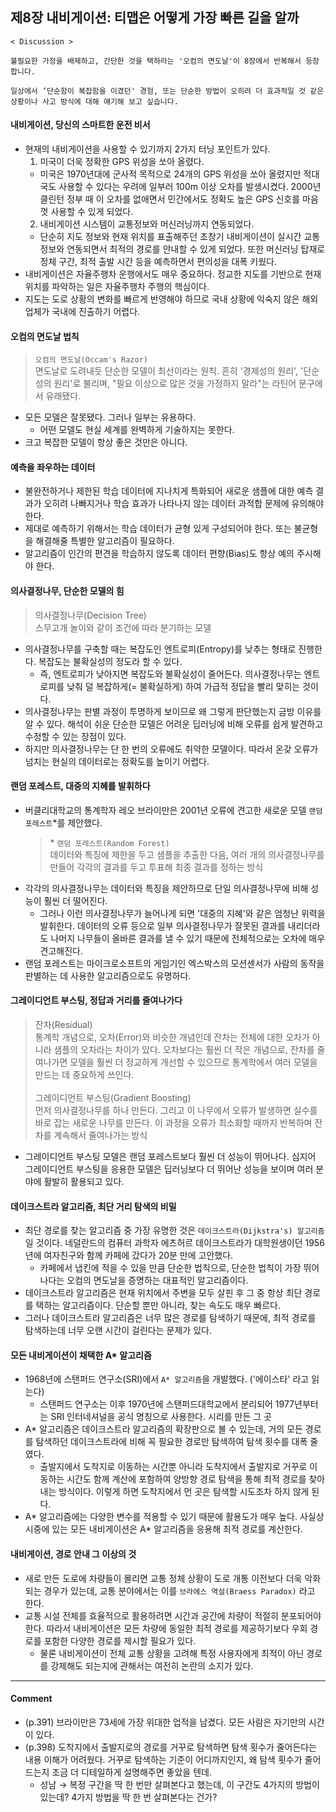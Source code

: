 ## 제8장 내비게이션: 티맵은 어떻게 가장 빠른 길을 알까

```
< Discussion >

불필요한 가정을 배제하고, 간단한 것을 택하라는 '오컴의 면도날'이 8장에서 반복해서 등장합니다.

일상에서 ‘단순함이 복잡함을 이겼던' 경험, 또는 단순한 방법이 오히려 더 효과적일 것 같은 상황이나 사고 방식에 대해 얘기해 보고 싶습니다.
```

#### 내비게이션, 당신의 스마트한 운전 비서

- 현재의 내비게이션을 사용할 수 있기까지 2가지 터닝 포인트가 있다.
  1. 미국이 더욱 정확한 GPS 위성을 쏘아 올렸다.
  - 미국은 1970년대에 군사적 목적으로 24개의 GPS 위성을 쏘아 올렸지만 적대국도 사용할 수 있다는 우려에 일부러 100m 이상 오차를 발생시켰다. 2000년 클린턴 정부 때 이 오차를 없애면서 민간에서도 정확도 높은 GPS 신호를 마음껏 사용할 수 있게 되었다.
  2. 내비게이션 시스템이 교통정보와 머신러닝까지 연동되었다.
  - 단순히 지도 정보와 현재 위치를 표출해주던 초창기 내비게이션이 실시간 교통정보와 연동되면서 최적의 경로를 안내할 수 있게 되었다. 또한 머신러닝 탑재로 정체 구간, 최적 출발 시간 등을 예측하면서 편의성을 대폭 키웠다.
- 내비게이션은 자율주행차 운행에서도 매우 중요하다. 정교한 지도를 기반으로 현재 위치를 파악하는 일은 자율주행차 주행의 핵심이다.
- 지도는 도로 상황의 변화를 빠르게 반영해야 하므로 국내 상황에 익숙지 않은 해외 업체가 국내에 진출하기 어렵다.

#### 오컴의 면도날 법칙

> `오컴의 면도날(Occam's Razor)`<br/>
> 면도날로 도려내듯 단순한 모델이 최선이라는 원칙. 흔히 '경제성의 원리', '단순성의 원리'로 불리며, "필요 이상으로 많은 것을 가정하지 말라"는 라틴어 문구에서 유래됐다.

- 모든 모델은 잘못됐다. 그러나 일부는 유용하다.
  - 어떤 모델도 현실 세계를 완벽하게 기술하지는 못한다.
- 크고 복잡한 모델이 항상 좋은 것만은 아니다.

#### 예측을 좌우하는 데이터

- 불완전하거나 제한된 학습 데이터에 지나치게 특화되어 새로운 샘플에 대한 예측 결과가 오히려 나빠지거나 학습 효과가 나타나지 않는 데이터 과적합 문제에 유의해야 한다.
- 제대로 예측하기 위해서는 학습 데이터가 균형 있게 구성되어야 한다. 또는 불균형을 해결해줄 특별한 알고리즘이 필요하다.
- 알고리즘이 인간의 편견을 학습하지 않도록 데이터 편향(Bias)도 항상 예의 주시해야 한다.

#### 의사결정나무, 단순한 모델의 힘

> 의사결정나무(Decision Tree)<br/>
> 스무고개 놀이와 같이 조건에 따라 분기하는 모델

- 의사결정나무를 구축할 때는 복잡도인 엔트로피(Entropy)를 낮추는 형태로 진행한다. 복잡도는 불확실성의 정도라 할 수 있다.
  - 즉, 엔트로피가 낮아지면 복잡도와 불확실성이 줄어든다. 의사결정나무는 엔트로피를 낮춰 덜 복잡하게(= 불확실하게) 하여 가급적 정답을 빨리 맞히는 것이다.
- 의사결정나무는 판별 과정이 투명하게 보이므로 왜 그렇게 판단했는지 금방 이유를 알 수 있다. 해석이 쉬운 단순한 모델은 어려운 딥러닝에 비해 오류를 쉽게 발견하고 수정할 수 있는 장점이 있다.
- 하지만 의사결정나무는 단 한 번의 오류에도 취약한 모델이다. 따라서 온갖 오류가 넘치는 현실의 데이터로는 정확도를 높이기 어렵다.

#### 랜덤 포레스트, 대중의 지혜를 발휘하다

- 버클리대학교의 통계학자 레오 브라이만은 2001년 오류에 견고한 새로운 모델 `랜덤 포레스트`\*를 제안했다.
  > \* `랜덤 포레스트(Random Forest)`<br/>
  > 데이터와 특징에 제한을 두고 샘플을 추출한 다음, 여러 개의 의사결정나무를 만들어 각각의 결과를 두고 투표해 최종 결과를 정하는 방식
- 각각의 의사결정나무는 데이터와 특징을 제안하므로 단일 의사결정나무에 비해 성능이 훨씬 더 떨어진다.
  - 그러나 이런 의사결정나무가 늘어나게 되면 '대중의 지혜'와 같은 엄청난 위력을 발휘한다. 데이터의 오류 등으로 일부 의사결정나무가 잘못된 결과를 내리더라도 나머지 나무들이 올바른 결과를 낼 수 있기 때문에 전체적으로는 오차에 매우 견고해진다.
- 랜덤 포레스트는 마이크로소프트의 게임기인 엑스박스의 모션센서가 사람의 동작을 판별하는 데 사용한 알고리즘으로도 유명하다.

#### 그레이디언트 부스팅, 정답과 거리를 줄여나가다

> 잔차(Residual)<br/>
> 통계학 개념으로, 오차(Error)와 비슷한 개념인데 잔차는 전체에 대한 오차가 아니라 샘플의 오차라는 차이가 있다. 오차보다는 훨씬 더 작은 개념으로, 잔차를 줄여나가면 모델을 훨씬 더 정교하게 개선할 수 있으므로 통계학에서 여러 모델을 만드는 데 중요하게 쓰인다.
> <br/>  
> 그레이디언트 부스팅(Gradient Boosting)<br/>
> 먼저 의사결정나무를 하나 만든다. 그리고 이 나무에서 오류가 발생하면 실수를 바로 잡는 새로운 나무를 만든다. 이 과정을 오류가 최소화할 때까지 반복하며 잔차를 계속해서 줄여나가는 방식

- 그레이디언트 부스팅 모델은 랜덤 포레스트보다 훨씬 더 성능이 뛰어나다. 심지어 그레이디언트 부스팅을 응용한 모델은 딥러닝보다 더 뛰어난 성능을 보이며 여러 분야에 활발히 활용되고 있다.

#### 데이크스트라 알고리즘, 최단 거리 탐색의 비밀

- 최단 경로를 찾는 알고리즘 중 가장 유명한 것은 `데이크스트라(Dijkstra's) 알고리즘` 일 것이다. 네덜란드의 컴퓨터 과학자 에츠허르 데이크스트라가 대학원생이던 1956년에 여자친구와 함께 카페에 갔다가 20분 만에 고안했다.
  - 카페에서 냅킨에 적을 수 있을 만큼 단순한 법칙으로, 단순한 법칙이 가장 뛰어나다는 오컴의 면도날을 증명하는 대표적인 알고리즘이다.
- 데이크스트라 알고리즘은 현재 위치에서 주변을 모두 살핀 후 그 중 항상 최단 경로를 택하는 알고리즘이다. 단순할 뿐만 아니라, 찾는 속도도 매우 빠르다.
- 그러나 데이크스트라 알고리즘은 너무 많은 경로를 탐색하기 때문에, 최적 경로를 탐색하는데 너무 오랜 시간이 걸린다는 문제가 있다.

#### 모든 내비게이션이 채택한 A\* 알고리즘

- 1968년에 스탠퍼드 연구소(SRI)에서 `A* 알고리즘`을 개발했다. ('에이스타' 라고 읽는다)
  - 스탠퍼드 연구소는 이후 1970년에 스탠퍼드대학교에서 분리되어 1977년부터는 SRI 인터네셔널을 공식 명칭으로 사용한다. 시리를 만든 그 곳
- A\* 알고리즘은 데이크스트라 알고리즘의 확장판으로 볼 수 있는데, 거의 모든 경로를 탐색하던 데이크스트라에 비해 꼭 필요한 경로만 탐색하여 탐색 횟수를 대폭 줄였다.
  - 출발지에서 도착지로 이동하는 시간뿐 아니라 도착지에서 출발지로 거꾸로 이동하는 시간도 함께 계산에 포함하여 양방향 경로 탐색을 통해 최적 경로를 찾아내는 방식이다. 이렇게 하면 도착지에서 먼 곳은 탐색할 시도조차 하지 않게 된다.
- A* 알고리즘에는 다양한 변수를 적용할 수 있기 때문에 활용도가 매우 높다. 사실상 시중에 있는 모든 내비게이션은 A* 알고리즘을 응용해 최적 경로를 계산한다.

#### 내비게이션, 경로 안내 그 이상의 것

- 새로 만든 도로에 차량들이 몰리면 교통 정체 상황이 도로 개통 이전보다 더욱 악화되는 경우가 있는데, 교통 분야에서는 이를 `브라에스 역설(Braess Paradox)` 라고 한다.
- 교통 시설 전체를 효율적으로 활용하려면 시간과 공간에 차량이 적절히 분포되어야 한다. 따라서 내비게이션은 모든 차량에 동일한 최적 경로를 제공하기보다 우회 경로를 포함한 다양한 경로를 제시할 필요가 있다.
  - 물론 내비게이션이 전체 교통 상황을 고려해 특정 사용자에게 최적이 아닌 경로를 강제해도 되는지에 관해서는 여전히 논란의 소지가 있다.

---

#### Comment

- (p.391) 브라이만은 73세에 가장 위대한 업적을 남겼다. 모든 사람은 자기만의 시간이 있다.
- (p.398) 도착지에서 출발지로의 경로를 거꾸로 탐색하면 탐색 횟수가 줄어든다는 내용 이해가 어려웠다. 거꾸로 탐색하는 기준이 어디까지인지, 왜 탐색 횟수가 줄어드는지 조금 더 디테일하게 설명해주면 좋았을 텐데.
  - 성남 → 복정 구간을 딱 한 번만 살펴본다고 했는데, 이 구간도 4가지의 방법이 있는데? 4가지 방법을 딱 한 번 살펴본다는 건가?
